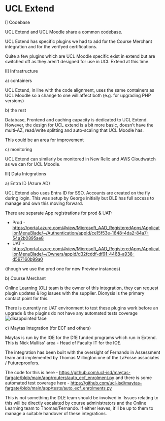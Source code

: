 # UCL Extend

I\] Codebase

UCL Extend and UCL Moodle share a common codebase.

UCL Extend has specific plugins we had to add for the Course Merchant integration and for the verifyed certifications.

Quite a few plugins which are UCL Moodle specific exist in extend but are switched off as they aren't designed for use in UCL Extend at this time.

II\] Infrastructure

a) containers

UCL Extend, in line with the code alignment, uses the same containers as UCL Moodle so a change to one will affect both (e.g. for upgrading PHP versions)

b) the rest

Database, Frontend and caching capacity is dedicated to UCL Extend. However, the design for UCL extend is a bit more basic, doesn't have the multi-AZ, read/write splitting and auto-scaling that UCL Moodle has.

This could be an area for improvement

c) monitoring

UCL Extend can similarly be monitored in New Relic and AWS Cloudwatch as we can for UCL Moodle.

III\] Data Integrations

a) Entra ID (Azure AD)

UCL Extend also uses Entra ID for SSO. Accounts are created on the fly during login. This was setup by George initially but DLE has full access to manage and own this moving forward.

There are separate App registrations for prod & UAT: 

-   Prod - <https://portal.azure.com/#view/Microsoft_AAD_RegisteredApps/ApplicationMenuBlade/~/Authentication/appId/ce15f53e-1648-4da2-84a7-54a2b0895ae8>
-   UAT - <https://portal.azure.com/#view/Microsoft_AAD_RegisteredApps/ApplicationMenuBlade/~/Owners/appId/d32fcddf-df91-4468-a938-d597160b99a0>

(though we use the prod one for new Preview instances)

b) Course Merchant

Online Learning (OL) team is the owner of this integration, they can request plugin updates & log issues with the supplier. Dionysis is the primary contact point for this.

There is currently no UAT environment to test these plugins work before an upgrade & the plugins do not have any automated tests coverage <img src="plugins/servlet/twitterEmojiRedirector" title="disappointed face" alt="disappointed face" class="emoticon emoticon-1f61e" /> 

c) Maytas Integration (for ECF and others)

Maytas is run by the IOE for the DfE funded programs which run in Extend. This is Nick Mulliss' area - Head of Faculty IT for the IOE.

The integration has been built with the oversight of Fernando in Assessment team and implemented by Thomas Millington one of the LaFosse associates / Futureproofers.

The code for this is here - <https://github.com/ucl-isd/maytas-fargate/blob/main/app/routers/auto_ecf_enrolment.py> and there is some automated test coverage here - <https://github.com/ucl-isd/maytas-fargate/blob/main/app/tests/auto_ecf_enrolments.py>

This is not something the DLE team should be involved in. Issues relating to this will be directly escalated by course administrators and the Online Learning team to Thomas/Fernando. If either leaves, it'll be up to them to manage a suitable handover of these integrations.


